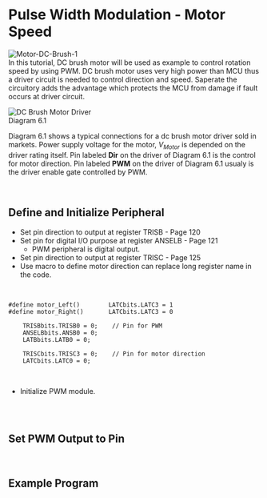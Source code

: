 # Pulse Width Modulation - Motor Speed

![Motor-DC-Brush-1](https://github.com/user-attachments/assets/8efb1921-d0e7-4e3f-af0b-922a036f3b66)
<br/>
In this tutorial, DC brush motor will be used as example to control rotation speed by using PWM. 
DC brush motor uses very high power than MCU thus a driver circuit is needed to control direction and speed. 
Saperate the circuitory adds the advantage which protects the MCU from damage if fault occurs at driver circuit.
<br/>

![DC Brush Motor Driver](https://github.com/user-attachments/assets/633dbbe0-339f-41f6-a6da-73c433815a58)
<br/>
Diagram 6.1
<br/>

Diagram 6.1 shows a typical connections for a dc brush motor driver sold in markets. Power supply voltage for the motor, $V_{Motor}$ is depended on the driver rating itself. 
Pin labeled **Dir** on the driver of Diagram 6.1 is the control for motor direction. Pin labeled **PWM** on the driver of Diagram 6.1 usualy is the driver enable gate controlled by PWM.
<br/>

<br/>

## Define and Initialize Peripheral
* Set pin direction to output at register TRISB - Page 120
* Set pin for digital I/O purpose at register ANSELB - Page 121
  - PWM peripheral is digital output.
* Set pin direction to output at register TRISC - Page 125
* Use macro to define motor direction can replace long register name in the code.
<br/>

```
#define motor_Left()        LATCbits.LATC3 = 1
#define motor_Right()       LATCbits.LATC3 = 0
```

```
    TRISBbits.TRISB0 = 0;    // Pin for PWM
    ANSELBbits.ANSB0 = 0;
    LATBbits.LATB0 = 0;
    
    TRISCbits.TRISC3 = 0;    // Pin for motor direction
    LATCbits.LATC0 = 0;
```
<br/>

* Initialize PWM module.

  ```
  
  ```
<br/>

## Set PWM Output to Pin
<br/>

## Example Program
<br/>

